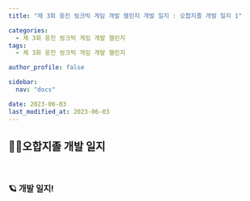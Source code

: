 ```yaml
---
title: "제 3회 웅진 씽크빅 게임 개발 챌린지 개발 일지 : 오합지졸 개발 일지 1"

categories:
  - 제 3회 웅진 씽크빅 게임 개발 챌린지
tags:
  - 제 3회 웅진 씽크빅 게임 개발 챌린지

author_profile: false

sidebar:
  nav: "docs"

date: 2023-06-03
last_modified_at: 2023-06-03
---
```


## 🙇‍♀️오합지졸 개발 일지

<br>


### 🪐 개발 일지!